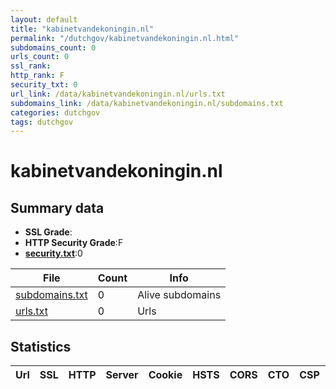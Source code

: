 ```yaml
---
layout: default
title: "kabinetvandekoningin.nl"
permalink: "/dutchgov/kabinetvandekoningin.nl.html"
subdomains_count: 0
urls_count: 0
ssl_rank: 
http_rank: F
security_txt: 0
url_link: /data/kabinetvandekoningin.nl/urls.txt
subdomains_link: /data/kabinetvandekoningin.nl/subdomains.txt
categories: dutchgov
tags: dutchgov
---
```



# kabinetvandekoningin.nl
## Summary data


 - **SSL Grade**:
 - **HTTP Security Grade**:F
 - **[security.txt](https://www.digitaleoverheid.nl/nieuws/standaard-security-txt-nu-verplicht-voor-overheid/)**:0


| File       | Count | Info |
|------------|-------|------|
|[subdomains.txt](/DutchGovScope/data/kabinetvandekoningin.nl/subdomains.txt)|0|Alive subdomains|
|[urls.txt](/DutchGovScope/data/kabinetvandekoningin.nl/urls.txt)|0|Urls|


## Statistics


| Url | SSL | HTTP | Server | Cookie | HSTS | CORS | CTO | CSP | XFO | XXP | RP |FP| Tech |Title |
|--------|-------|-------|------|------|------|------|------|------|------|------|------|------|------|------|


